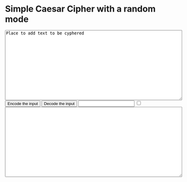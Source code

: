 <script>
    var alphabet = ['a','b','c','d','e','f','g','h','i','j','k','l','m','n','o','p','q','r','s','t','u','v','w','x','y','z'];

    function encode()
    {
        if (document.getElementById("random").checked == true) {
            encodeRandom();
        } else {
            caesar(0);
        }
    }

    function decode()
    {
        if (document.getElementById("random").checked == true) {
            decodeRandom();
        } else {
            caesar(1);
        }
    }

    function caesar(path)
    {
        var shift = 1;
        shift *= document.getElementById("shift").value;
        if (path == 1) {
            shift *= -1;
        }
        console.log(shift);
        var input = document.getElementById("input").value;
        var inputCharCode = 0;
        var outputCharCode = 0;
        var output = "";
        for (i = 0; i < input.length; i++) {
            inputCharCode = input.charCodeAt(i);
            if (inputCharCode > 64 && inputCharCode < 91) {
                outputCharCode = inputCharCode + shift;
                if (outputCharCode < 65) outputCharCode = ((outputCharCode - 64) % 26) + 26 + 64;
                if (outputCharCode > 90) outputCharCode = ((outputCharCode - 64) % 26) + 64;
                console.log(outputCharCode);
            } else if (inputCharCode > 96 && inputCharCode < 123) {
                outputCharCode = inputCharCode + shift;
                if (outputCharCode < 97) outputCharCode = ((outputCharCode - 96) % 26) + 26 + 96;
                if (outputCharCode > 122) outputCharCode = ((outputCharCode - 96) % 26) + 96;
                console.log(outputCharCode);
            } else {
                outputCharCode = inputCharCode;
            }
            output += String.fromCharCode(outputCharCode);
        }
        document.getElementById("output").innerHTML = output;
    }

    function encodeRandom()
    {
        var inTB = document.getElementById("input");
        var input = inTB.value;
        var area = input.split(/\r|\n/);
        var words;
        var output = "";
        for (k = 0; k < area.length; k++) {
            words = area[k].split(" ");
            for (i = 0; i < words.length; i++){
                if (words[i].length >= 2 && findLetter(words[i].charAt(0)) != -1) {
                    output += (words[i].charAt(0));
                    output += ("oi ");
                    output += (alphabet[((findLetter(words[i].charAt(0)) + 14)%26)]);
                    output += (words[i].substr(1));
                    output += (" ");
                } else if (words[i].length >= 3 && findLetter(words[i].charAt(1)) != -1) {
                    output += (words[i].charAt(0));
                    output += (words[i].charAt(1));
                    output += ("oi ");
                    output += (alphabet[((findLetter(words[i].charAt(1)) + 14)%26)]);
                    output += (words[i].substr(2));
                    output += (" ");
                } else {
                    output += words[i];
                    output += " ";
                }
            }
            output += "\n";
        }
        var outTB = document.getElementById("output");
        outTB.innerHTML = output;
    }

    function findLetter(letter) {
        letter = letter.toLowerCase();
        for (j = 0; j < alphabet.length; j++) {
            if (letter == alphabet[j]) {
                return j;
            }
        }
        return -1;
    }

    function decodeRandom()
    {
        document.getElementById("output").innerHTML = document.getElementById("input").value.replace(/(\w)(oi )(\w)/g, replacer);
    }
    function replacer(match, p1, p2, p3, offset, string) {
        p1l = p1.toLowerCase();
        if (((p1l.charCodeAt(0) - 97 + 14) % 26 + 97) == p3.charCodeAt(0)) {
            return p1;
        } else {
            return match;
        }
    }
</script>
<h1>Simple Caesar Cipher with a random mode</h1>
<textarea id = "input" cols = "70" rows = "15">
Place to add text to be cyphered
</textarea>
<br>
<input type = "button" value = "Encode the input" onclick = "encode();">
<input type = "button" value = "Decode the input" onclick = "decode();">
<input type = "number" id = "shift">
<input type = "checkbox" id = "random">
<br>
<textarea id = "output" cols = "70" rows = "15" readonly>

</textarea>
